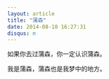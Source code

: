 ```yaml
---
layout: article
title: "蒲森"
date: 2014-08-10 16:27:31
disqus: n
---
```


如果你去过蒲森，你一定认识蒲森。

我是蒲森，蒲森也是我梦中的地方。

